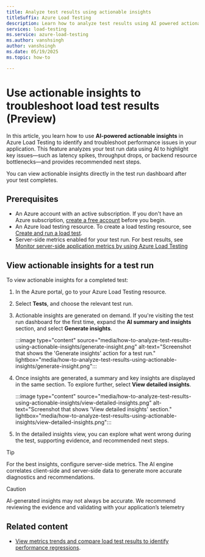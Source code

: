 ```yaml
---
title: Analyze test results using actionable insights
titleSuffix: Azure Load Testing
description: Learn how to analyze test results using AI powered actionable insights 
services: load-testing
ms.service: azure-load-testing
ms.author: vanshsingh
author: vanshsingh
ms.date: 05/19/2025
ms.topic: how-to

---
```

# Use actionable insights to troubleshoot load test results (Preview)

In this article, you learn how to use **AI-powered actionable insights** in Azure Load Testing to identify and troubleshoot performance issues in your application. This feature analyzes your test run data using AI to highlight key issues—such as latency spikes, throughput drops, or backend resource bottlenecks—and provides recommended next steps.


You can view actionable insights directly in the test run dashboard after your test completes.

## Prerequisites  

- An Azure account with an active subscription. If you don't have an Azure subscription, [create a free account](https://azure.microsoft.com/free/?WT.mc_id=A261C142F) before you begin.  
- An Azure load testing resource. To create a load testing resource, see [Create and run a load test](./quickstart-create-and-run-load-test.md).
- Server-side metrics enabled for your test run. For best results, see [Monitor server-side application metrics by using Azure Load Testing](./how-to-monitor-server-side-metrics.md)

## View actionable insights for a test run

To view actionable insights for a completed test:

1. In the Azure portal, go to your Azure Load Testing resource. 

2. Select **Tests**, and choose the relevant test run.

2. Actionable insights are generated on demand. If you're visiting the test run dashboard for the first time, expand the **AI summary and insights** section, and select **Generate insights**.

    :::image type="content" source="media/how-to-analyze-test-results-using-actionable-insights/generate-insight.png" alt-text="Screenshot that shows the 'Generate insights' action for a test run." lightbox="media/how-to-analyze-test-results-using-actionable-insights/generate-insight.png":::

3. Once insights are generated, a summary and key insights are displayed in the same section. To explore further, select **View detailed insights**.

    :::image type="content" source="media/how-to-analyze-test-results-using-actionable-insights/view-detailed-insights.png" alt-text="Screenshot that shows 'View detailed insights' section." lightbox="media/how-to-analyze-test-results-using-actionable-insights/view-detailed-insights.png":::

4. In the detailed insights view, you can explore what went wrong during the test, supporting evidence, and recommended next steps.


> [!TIP]
> For the best insights, configure server-side metrics. The AI engine correlates client-side and server-side data to generate more accurate diagnostics and recommendations.

> [!CAUTION]
> AI-generated insights may not always be accurate. We recommend reviewing the evidence and validating with your application’s telemetry 

## Related content

- [View metrics trends and compare load test results to identify performance regressions](./how-to-compare-multiple-test-runs.md).

